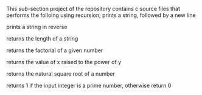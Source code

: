 This sub-section project of the repository contains c source files that performs the folloing using recursion;
prints a string, followed by a new line

prints a string in reverse

returns the length of a string

returns the factorial of a given number

returns the value of x raised to the power of y

 returns the natural square root of a number

 returns 1 if the input integer is a prime number, otherwise return 0


